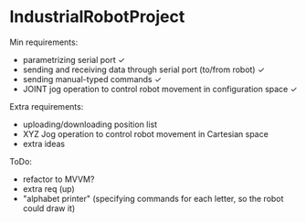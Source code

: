 ﻿# IndustrialRobotProject

Min requirements:
- parametrizing serial port ✓
- sending and receiving data through serial port (to/from robot) ✓
- sending manual-typed commands ✓
- JOINT jog operation to control robot movement in configuration space ✓

Extra requirements:
- uploading/downloading position list
- XYZ Jog operation to control robot movement in Cartesian space
- extra ideas

ToDo:
- refactor to MVVM?
- extra req (up)
- "alphabet printer" (specifying commands for each letter, so the robot could draw it)
